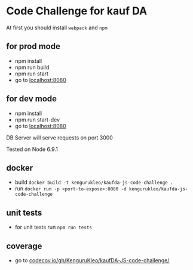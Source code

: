 # Code Challenge for kauf DA

At first you should install `webpack` and `npm`

## for prod mode
* npm install
* npm run build
* npm run start
* go to [localhost:8080](http://localhost:8080)

## for dev mode
* npm install
* npm run start-dev
* go to [localhost:8080](http://localhost:8080)

DB Server will serve requests on port 3000

Tested on Node 6.9.1

## docker
* build `docker build -t kengurukleo/kaufda-js-code-challenge .`
* run `docker run -p <port-to-expose>:8080 -d kengurukleo/kaufda-js-code-challenge`

## unit tests
* for unit tests run `npm run tests`

## coverage
* go to [codecov.io/gh/KenguruKleo/kaufDA-JS-code-challenge/](https://codecov.io/gh/KenguruKleo/kaufDA-JS-code-challenge/tree/master/app)